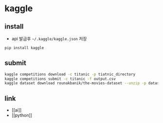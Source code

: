 # kaggle

## install
- api 발급후 `~/.kaggle/kaggle.json` 저장
```sh 
pip install kaggle
```

## submit
```sh 
kaggle competitions download -c titanic -p tiatnic_directory
kaggle competitions submit -c titanic -f output.csv
kaggle dataset download rounakbanik/the-movies-dataset --unzip -p dataset
```

## link
- [[ai]]
- [[python]]
